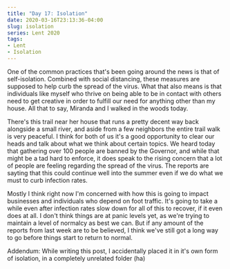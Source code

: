 ```yaml
---
title: "Day 17: Isolation"
date: 2020-03-16T23:13:36-04:00
slug: isolation
series: Lent 2020
tags:
- Lent
- Isolation
---
```

One of the common practices that's been going around the news is that of self-isolation. Combined with social distancing, these measures are supposed to help curb the spread of the virus. What that also means is that individuals like myself who thrive on being able to be in contact with others need to get creative in order to fulfill our need for anything other than my house. All that to say, Miranda and I walked in the woods today. 

There's this trail near her house that runs a pretty decent way back alongside a small river, and aside from a few neighbors the entire trail walk is very peaceful. I think for both of us it's a good opportunity to clear our heads and talk about what we think about certain topics. We heard today that gathering over 100 people are banned by the Governor, and while that might be a tad hard to enforce, it does speak to the rising concern that a lot of people are feeling regarding the spread of the virus. The reports are sayting that this could continue well into the summer even if we do what we must to curb infection rates.

Mostly I think right now I'm concerned with how this is going to impact businesses and individuals who depend on foot traffic. It's going to take a while even after infection rates slow down for all of this to recover, if it even does at all. I don't think things are at panic levels yet, as we're trying to maintain a level of normalcy as best we can. But if any amount of the reports from last week are to be believed, I think we've still got a long way to go before things start to return to normal.

Addendum: While writing this post, I accidentally placed it in it's own form of isolation, in a completely unrelated folder (ha)
